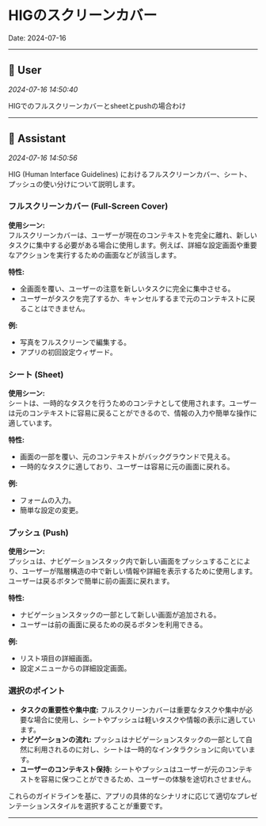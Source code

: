 # HIGのスクリーンカバー

Date: 2024-07-16

---

## 👤 User
*2024-07-16 14:50:40*

HIGでのフルスクリーンカバーとsheetとpushの場合わけ

---

## 🤖 Assistant
*2024-07-16 14:50:56*

HIG (Human Interface Guidelines) におけるフルスクリーンカバー、シート、プッシュの使い分けについて説明します。

### フルスクリーンカバー (Full-Screen Cover)
**使用シーン:**  
フルスクリーンカバーは、ユーザーが現在のコンテキストを完全に離れ、新しいタスクに集中する必要がある場合に使用します。例えば、詳細な設定画面や重要なアクションを実行するための画面などが該当します。

**特性:**  
- 全画面を覆い、ユーザーの注意を新しいタスクに完全に集中させる。
- ユーザーがタスクを完了するか、キャンセルするまで元のコンテキストに戻ることはできません。

**例:**  
- 写真をフルスクリーンで編集する。
- アプリの初回設定ウィザード。

### シート (Sheet)
**使用シーン:**  
シートは、一時的なタスクを行うためのコンテナとして使用されます。ユーザーは元のコンテキストに容易に戻ることができるので、情報の入力や簡単な操作に適しています。

**特性:**  
- 画面の一部を覆い、元のコンテキストがバックグラウンドで見える。
- 一時的なタスクに適しており、ユーザーは容易に元の画面に戻れる。

**例:**  
- フォームの入力。
- 簡単な設定の変更。

### プッシュ (Push)
**使用シーン:**  
プッシュは、ナビゲーションスタック内で新しい画面をプッシュすることにより、ユーザーが階層構造の中で新しい情報や詳細を表示するために使用します。ユーザーは戻るボタンで簡単に前の画面に戻れます。

**特性:**  
- ナビゲーションスタックの一部として新しい画面が追加される。
- ユーザーは前の画面に戻るための戻るボタンを利用できる。

**例:**  
- リスト項目の詳細画面。
- 設定メニューからの詳細設定画面。

### 選択のポイント
- **タスクの重要性や集中度:** フルスクリーンカバーは重要なタスクや集中が必要な場合に使用し、シートやプッシュは軽いタスクや情報の表示に適しています。
- **ナビゲーションの流れ:** プッシュはナビゲーションスタックの一部として自然に利用されるのに対し、シートは一時的なインタラクションに向いています。
- **ユーザーのコンテキスト保持:** シートやプッシュはユーザーが元のコンテキストを容易に保つことができるため、ユーザーの体験を途切れさせません。

これらのガイドラインを基に、アプリの具体的なシナリオに応じて適切なプレゼンテーションスタイルを選択することが重要です。

---
